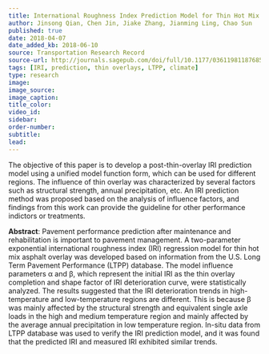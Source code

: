 ```yaml
---
title: International Roughness Index Prediction Model for Thin Hot Mix Asphalt Overlay Treatment of Flexible Pavements
author: Jinsong Qian, Chen Jin, Jiake Zhang, Jianming Ling, Chao Sun
published: true
date: 2018-04-07
date_added_kb: 2018-06-10
source: Transportation Research Record
source-url: http://journals.sagepub.com/doi/full/10.1177/0361198118768522
tags: [IRI, prediction, thin overlays, LTPP, climate]
type: research
image:
image_source:
image_caption:
title_color:
video_id:
sidebar:
order-number:
subtitle:
lead:
---
```

The objective of this paper is to develop a post-thin-overlay IRI prediction model using a unified model function form, which can be used for different regions. The influence of thin overlay was characterized by several factors such as structural strength, annual precipitation, etc. An IRI prediction method was proposed based on the analysis of influence factors, and findings from this work can provide the guideline for other performance indictors or treatments.
<!--more-->

**Abstract**: Pavement performance prediction after maintenance and rehabilitation is important to pavement management. A two-parameter exponential international roughness index (IRI) regression model for thin hot mix asphalt overlay was developed based on information from the U.S. Long Term Pavement Performance (LTPP) database. The model influence parameters α and β, which represent the initial IRI as the thin overlay completion and shape factor of IRI deterioration curve, were statistically analyzed. The results suggested that the IRI deterioration trends in high-temperature and low-temperature regions are different. This is because β was mainly affected by the structural strength and equivalent single axle loads in the high and medium temperature region and mainly affected by the average annual precipitation in low temperature region. In-situ data from LTPP database was used to verify the IRI prediction model, and it was found that the predicted IRI and measured IRI exhibited similar trends.
